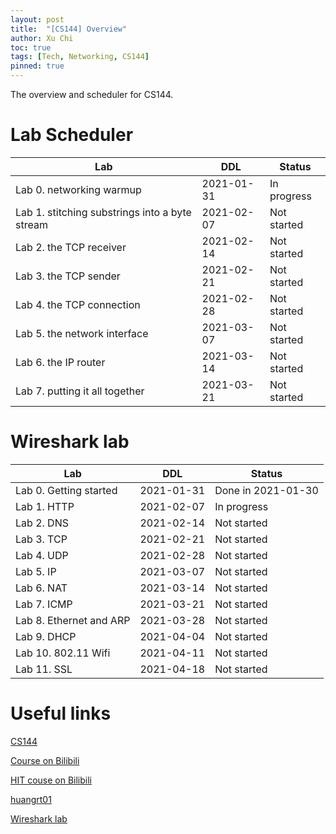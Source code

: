 ```yaml
---
layout: post
title:  "[CS144] Overview"
author: Xu Chi
toc: true
tags: [Tech, Networking, CS144]
pinned: true
---
```


The overview and scheduler for CS144.

# Lab Scheduler

| Lab | DDL | Status |
| --- | --- | --- |
| Lab 0. networking warmup | 2021-01-31 | In progress |
| Lab 1. stitching substrings into a byte stream | 2021-02-07 | Not started |
| Lab 2. the TCP receiver | 2021-02-14 | Not started |
| Lab 3. the TCP sender | 2021-02-21 | Not started |
| Lab 4. the TCP connection | 2021-02-28 | Not started |
| Lab 5. the network interface | 2021-03-07 | Not started |
| Lab 6. the IP router | 2021-03-14 | Not started |
| Lab 7. putting it all together | 2021-03-21 | Not started | 

# Wireshark lab

| Lab | DDL | Status |
| --- | --- | --- |
| Lab 0. Getting started| 2021-01-31 | Done in 2021-01-30 |
| Lab 1. HTTP | 2021-02-07 | In progress |
| Lab 2. DNS | 2021-02-14 | Not started |
| Lab 3. TCP | 2021-02-21 | Not started |
| Lab 4. UDP | 2021-02-28 | Not started |
| Lab 5. IP | 2021-03-07 | Not started |
| Lab 6. NAT | 2021-03-14 | Not started |
| Lab 7. ICMP | 2021-03-21 | Not started | 
| Lab 8. Ethernet and ARP | 2021-03-28 | Not started |
| Lab 9. DHCP | 2021-04-04 | Not started |
| Lab 10. 802.11 Wifi | 2021-04-11 | Not started |
| Lab 11. SSL | 2021-04-18 | Not started |

# Useful links

[CS144](https://cs144.github.io/)

[Course on Bilibili](https://www.bilibili.com/video/BV1wt41167iN?from=search&seid=12807244912122184980)

[HIT couse on Bilibili](https://www.bilibili.com/video/BV1Up411Z7hC?p=1)

[huangrt01](https://github.com/huangrt01/CS-Notes/blob/master/Notes/Output/Computer-Networking-Lecture-CS144-Stanford.md)

[Wireshark lab](https://gaia.cs.umass.edu/kurose_ross/wireshark.htm)